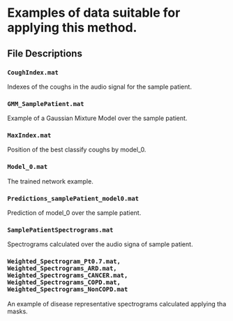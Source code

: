 # Examples of data suitable for applying this method.

## File Descriptions
### `CoughIndex.mat`

Indexes of the coughs in the audio signal for the sample patient.

### `GMM_SamplePatient.mat`

Example of a Gaussian Mixture Model over the sample patient. 

### `MaxIndex.mat`

Position of the best classify coughs by model_0.

### `Model_0.mat`

The trained network example.

### `Predictions_samplePatient_model0.mat`

Prediction of model_0 over the sample patient.

### `SamplePatientSpectrograms.mat`

Spectrograms calculated over the audio signa of sample patient.


### `Weighted_Spectrogram_Pt0.7.mat, Weighted_Spectrograms_ARD.mat, Weighted_Spectrograms_CANCER.mat, Weighted_Spectrograms_COPD.mat, Weighted_Spectrograms_NonCOPD.mat`
An example of disease representative spectrograms calculated applying tha masks.


	





	




